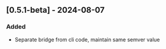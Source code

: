 ## [0.5.1-beta] - 2024-08-07

### Added

- Separate bridge from cli code, maintain same semver value
